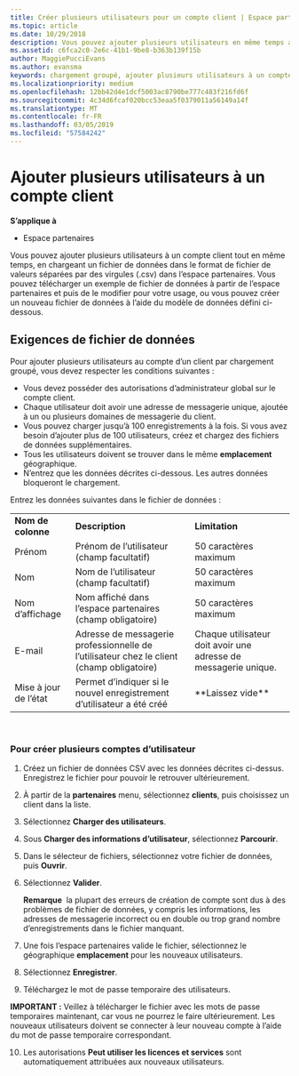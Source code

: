 ```yaml
---
title: Créer plusieurs utilisateurs pour un compte client | Espace partenaires
ms.topic: article
ms.date: 10/29/2018
description: Vous pouvez ajouter plusieurs utilisateurs en même temps au compte d’un client, en chargeant un fichier de données CSV dans l’Espace partenaires.
ms.assetid: c6fca2c0-2e6c-41b1-9be8-b363b139f15b
author: MaggiePucciEvans
ms.author: evansma
keywords: chargement groupé, ajouter plusieurs utilisateurs à un compte client, ajouter des utilisateurs du client, chargement groupé des utilisateurs du client, compte client, utilisateurs du client, utilisateurs
ms.localizationpriority: medium
ms.openlocfilehash: 12bb42d4e1dcf5003ac8790be777c483f216fd6f
ms.sourcegitcommit: 4c34d6fcaf020bcc53eaa5f0379011a56149a14f
ms.translationtype: MT
ms.contentlocale: fr-FR
ms.lasthandoff: 03/05/2019
ms.locfileid: "57584242"
---
```

# <a name="add-multiple-users-to-a-customer-account"></a>Ajouter plusieurs utilisateurs à un compte client

**S’applique à**

-  Espace partenaires

Vous pouvez ajouter plusieurs utilisateurs à un compte client tout en même temps, en chargeant un fichier de données dans le format de fichier de valeurs séparées par des virgules (.csv) dans l’espace partenaires. Vous pouvez télécharger un exemple de fichier de données à partir de l’espace partenaires et puis de le modifier pour votre usage, ou vous pouvez créer un nouveau fichier de données à l’aide du modèle de données défini ci-dessous.

## <a href="" id="creatingtheimportcsvfile"></a>Exigences de fichier de données


Pour ajouter plusieurs utilisateurs au compte d’un client par chargement groupé, vous devez respecter les conditions suivantes&nbsp;:

-   Vous devez posséder des autorisations d’administrateur global sur le compte client.
-   Chaque utilisateur doit avoir une adresse de messagerie unique, ajoutée à un ou plusieurs domaines de messagerie du client.
-   Vous pouvez charger jusqu’à 100&nbsp;enregistrements à la fois. Si vous avez besoin d’ajouter plus de 100&nbsp;utilisateurs, créez et chargez des fichiers de données supplémentaires.
-   Tous les utilisateurs doivent se trouver dans le même **emplacement** géographique.
-   N’entrez que les données décrites ci-dessous. Les autres données bloqueront le chargement.

Entrez les données suivantes dans le fichier de données&nbsp;:

|                 |                                                                              |                                            |
|-----------------|------------------------------------------------------------------------------|--------------------------------------------|
| **Nom de colonne** | **Description**                                                              | **Limitation**                             |
| Prénom      | Prénom de l’utilisateur (champ facultatif)                                           | 50&nbsp;caractères maximum                         |
| Nom       | Nom de l’utilisateur (champ facultatif)                                            | 50&nbsp;caractères maximum                         |
| Nom d’affichage    | Nom affiché dans l’espace partenaires (champ obligatoire)                            | 50&nbsp;caractères maximum                         |
| E-mail           | Adresse de messagerie professionnelle de l’utilisateur chez le client (champ obligatoire)           | Chaque utilisateur doit avoir une adresse de messagerie unique. |
| Mise à jour de l’état   | Permet d’indiquer si le nouvel enregistrement d’utilisateur a été créé | \*\*Laissez vide\*\*                        |

 

### <a href="" id="createmultipleuseraccounts"></a>Pour créer plusieurs comptes d’utilisateur

<a href="" id="creatingtheaccounts"></a>
1.  Créez un fichier de données CSV avec les données décrites ci-dessus. Enregistrez le fichier pour pouvoir le retrouver ultérieurement.
2.  À partir de la **partenaires** menu, sélectionnez **clients**, puis choisissez un client dans la liste.
3.  Sélectionnez **Charger des utilisateurs**.
4.  Sous **Charger des informations d’utilisateur**, sélectionnez **Parcourir**.
5.  Dans le sélecteur de fichiers, sélectionnez votre fichier de données, puis **Ouvrir**.
6.  Sélectionnez **Valider**.

    **Remarque**  la plupart des erreurs de création de compte sont dus à des problèmes de fichier de données, y compris les informations, les adresses de messagerie incorrect ou en double ou trop grand nombre d’enregistrements dans le fichier manquant.

7.  Une fois l’espace partenaires valide le fichier, sélectionnez le géographique **emplacement** pour les nouveaux utilisateurs.
8.  Sélectionnez **Enregistrer**.
9.  Téléchargez le mot de passe temporaire des utilisateurs.

**IMPORTANT :** Veillez à télécharger le fichier avec les mots de passe temporaires maintenant, car vous ne pourrez le faire ultérieurement. Les nouveaux utilisateurs doivent se connecter à leur nouveau compte à l’aide du mot de passe temporaire correspondant.

10. Les autorisations **Peut utiliser les licences et services** sont automatiquement attribuées aux nouveaux utilisateurs. 

 

 



